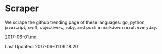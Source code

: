 # Scraper

We scrape the github trending page of these languages: go, python, javascript, swift, objective-c, ruby, and push a markdown result everyday.

[2017-06-01.md](https://github.com/henson/Scraper/blob/master/2017-06-01.md)

Last Updated: 2017-06-01 09:18:20
